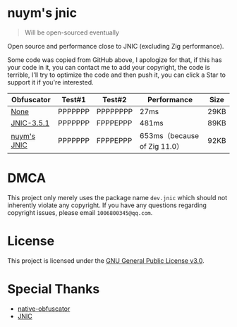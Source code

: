 # nuym's jnic

> Will be open-sourced eventually

Open source and performance close to JNIC (excluding Zig performance).

Some code was copied from GitHub above, I apologize for that, if this has your code in it, you can contact me to add your copyright, the code is terrible, I'll try to optimize the code and then push it, you can click a Star to support it if you're interested.

| Obfuscator                                                         | Test#1  | Test#2   | Performance | Size  |
|--------------------------------------------------------------------|---------|----------|-------------|-------|
| [None](https://www.java.com/)                                  | PPPPPPP | PPPPPPPP | 27ms        | 29KB  | 
| [JNIC-3.5.1](https://jnic.dev/)                                    | PPPPPPP | FPPPEPPP | 481ms       | 89KB  |
| [nuym's JNIC](https://github.com/nuym/j2c)   | PPPPPPP | FPPPEPPP | 653ms（because of Zig 11.0）        | 92KB | 

# DMCA
This project only merely uses the package name `dev.jnic` which should not inherently violate any copyright. If you have any questions regarding copyright issues, please email `1006800345@qq.com`.

# License
This project is licensed under the [GNU General Public License v3.0](https://choosealicense.com/licenses/agpl-3.0/).

# Special Thanks
- [native-obfuscator](https://github.com/radioegor146/native-obfuscator)
- [JNIC](jnic.dev)
